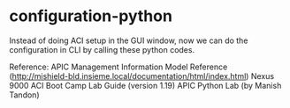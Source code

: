 configuration-python
====================

Instead of doing ACI setup in the GUI window, now we can do the configuration in CLI by calling these python codes.

Reference:  APIC Management Information Model Reference (http://mishield-bld.insieme.local/documentation/html/index.html)
            Nexus 9000 ACI Boot Camp Lab Guide (version 1.19)
            APIC Python Lab (by Manish Tandon)
